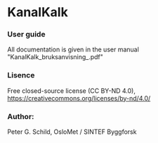# KanalKalk
### User guide
All documentation is given in the user manual "KanalKalk_bruksanvisning_.pdf"

### Lisence
Free closed-source license (CC BY-ND 4.0), https://creativecommons.org/licenses/by-nd/4.0/

### Author:
Peter G. Schild, OsloMet / SINTEF Byggforsk
